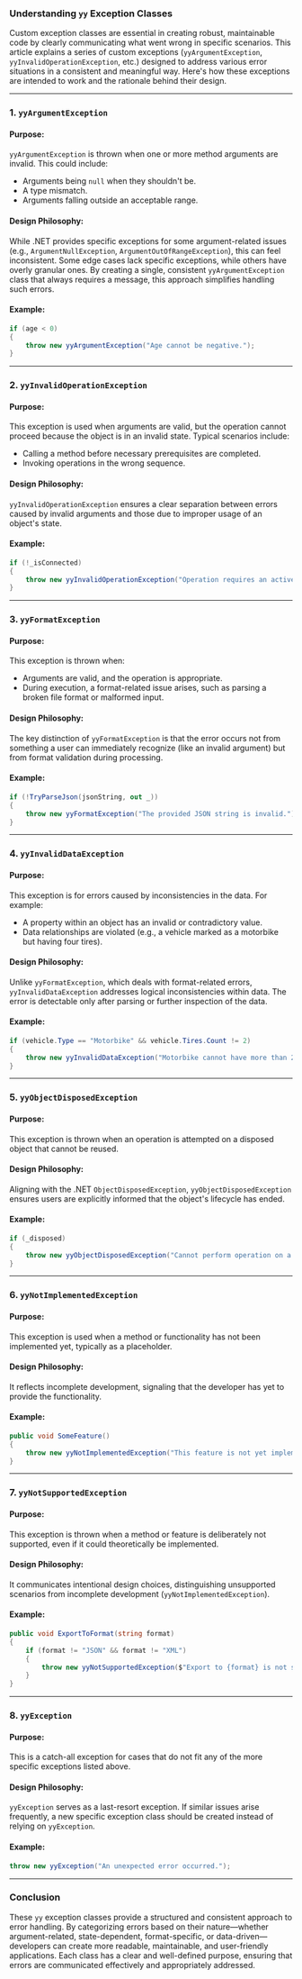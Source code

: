 ﻿### Understanding `yy` Exception Classes

Custom exception classes are essential in creating robust, maintainable code by clearly communicating what went wrong in specific scenarios. This article explains a series of custom exceptions (`yyArgumentException`, `yyInvalidOperationException`, etc.) designed to address various error situations in a consistent and meaningful way. Here's how these exceptions are intended to work and the rationale behind their design.

---

### **1. `yyArgumentException`**
#### **Purpose**:
`yyArgumentException` is thrown when one or more method arguments are invalid. This could include:
- Arguments being `null` when they shouldn't be.
- A type mismatch.
- Arguments falling outside an acceptable range.

#### **Design Philosophy**:
While .NET provides specific exceptions for some argument-related issues (e.g., `ArgumentNullException`, `ArgumentOutOfRangeException`), this can feel inconsistent. Some edge cases lack specific exceptions, while others have overly granular ones. By creating a single, consistent `yyArgumentException` class that always requires a message, this approach simplifies handling such errors.

#### **Example**:
```csharp
if (age < 0)
{
    throw new yyArgumentException("Age cannot be negative.");
}
```

---

### **2. `yyInvalidOperationException`**
#### **Purpose**:
This exception is used when arguments are valid, but the operation cannot proceed because the object is in an invalid state. Typical scenarios include:
- Calling a method before necessary prerequisites are completed.
- Invoking operations in the wrong sequence.

#### **Design Philosophy**:
`yyInvalidOperationException` ensures a clear separation between errors caused by invalid arguments and those due to improper usage of an object's state.

#### **Example**:
```csharp
if (!_isConnected)
{
    throw new yyInvalidOperationException("Operation requires an active connection.");
}
```

---

### **3. `yyFormatException`**
#### **Purpose**:
This exception is thrown when:
- Arguments are valid, and the operation is appropriate.
- During execution, a format-related issue arises, such as parsing a broken file format or malformed input.

#### **Design Philosophy**:
The key distinction of `yyFormatException` is that the error occurs not from something a user can immediately recognize (like an invalid argument) but from format validation during processing.

#### **Example**:
```csharp
if (!TryParseJson(jsonString, out _))
{
    throw new yyFormatException("The provided JSON string is invalid.");
}
```

---

### **4. `yyInvalidDataException`**
#### **Purpose**:
This exception is for errors caused by inconsistencies in the data. For example:
- A property within an object has an invalid or contradictory value.
- Data relationships are violated (e.g., a vehicle marked as a motorbike but having four tires).

#### **Design Philosophy**:
Unlike `yyFormatException`, which deals with format-related errors, `yyInvalidDataException` addresses logical inconsistencies within data. The error is detectable only after parsing or further inspection of the data.

#### **Example**:
```csharp
if (vehicle.Type == "Motorbike" && vehicle.Tires.Count != 2)
{
    throw new yyInvalidDataException("Motorbike cannot have more than 2 tires.");
}
```

---

### **5. `yyObjectDisposedException`**
#### **Purpose**:
This exception is thrown when an operation is attempted on a disposed object that cannot be reused.

#### **Design Philosophy**:
Aligning with the .NET `ObjectDisposedException`, `yyObjectDisposedException` ensures users are explicitly informed that the object's lifecycle has ended.

#### **Example**:
```csharp
if (_disposed)
{
    throw new yyObjectDisposedException("Cannot perform operation on a disposed object.");
}
```

---

### **6. `yyNotImplementedException`**
#### **Purpose**:
This exception is used when a method or functionality has not been implemented yet, typically as a placeholder.

#### **Design Philosophy**:
It reflects incomplete development, signaling that the developer has yet to provide the functionality.

#### **Example**:
```csharp
public void SomeFeature()
{
    throw new yyNotImplementedException("This feature is not yet implemented.");
}
```

---

### **7. `yyNotSupportedException`**
#### **Purpose**:
This exception is thrown when a method or feature is deliberately not supported, even if it could theoretically be implemented.

#### **Design Philosophy**:
It communicates intentional design choices, distinguishing unsupported scenarios from incomplete development (`yyNotImplementedException`).

#### **Example**:
```csharp
public void ExportToFormat(string format)
{
    if (format != "JSON" && format != "XML")
    {
        throw new yyNotSupportedException($"Export to {format} is not supported.");
    }
}
```

---

### **8. `yyException`**
#### **Purpose**:
This is a catch-all exception for cases that do not fit any of the more specific exceptions listed above.

#### **Design Philosophy**:
`yyException` serves as a last-resort exception. If similar issues arise frequently, a new specific exception class should be created instead of relying on `yyException`.

#### **Example**:
```csharp
throw new yyException("An unexpected error occurred.");
```

---

### **Conclusion**
These `yy` exception classes provide a structured and consistent approach to error handling. By categorizing errors based on their nature—whether argument-related, state-dependent, format-specific, or data-driven—developers can create more readable, maintainable, and user-friendly applications. Each class has a clear and well-defined purpose, ensuring that errors are communicated effectively and appropriately addressed.